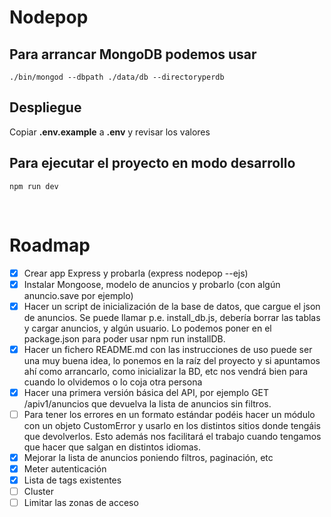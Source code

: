 # Nodepop

## Para arrancar MongoDB podemos usar

`./bin/mongod --dbpath ./data/db --directoryperdb`

## Despliegue

Copiar **.env.example** a **.env** y revisar los valores

## Para ejecutar el proyecto en modo desarrollo

```shell
npm run dev
```

&nbsp;

# Roadmap

* [x] Crear app Express y probarla (express nodepop --ejs)
* [x] Instalar Mongoose, modelo de anuncios y probarlo (con algún anuncio.save por
      ejemplo)
* [x] Hacer un script de inicialización de la base de datos, que cargue el json de anuncios.
      Se puede llamar p.e. install_db.js, debería borrar las tablas y cargar anuncios, y algún
      usuario. Lo podemos poner en el package.json para poder usar npm run installDB.
* [x] Hacer un fichero README.md con las instrucciones de uso puede ser una muy buena
      idea, lo ponemos en la raíz del proyecto y si apuntamos ahí como arrancarlo, como
      inicializar la BD, etc nos vendrá bien para cuando lo olvidemos o lo coja otra persona
* [x] Hacer una primera versión básica del API, por ejemplo GET /apiv1/anuncios que
      devuelva la lista de anuncios sin filtros.
* [ ] Para tener los errores en un formato estándar podéis hacer un módulo con un objeto
      CustomError y usarlo en los distintos sitios donde tengáis que devolverlos. Esto además nos facilitará el trabajo cuando tengamos que hacer que salgan en distintos idiomas.
* [x] Mejorar la lista de anuncios poniendo filtros, paginación, etc
* [x] Meter autenticación
* [x] Lista de tags existentes
* [ ] Cluster
* [ ] Limitar las zonas de acceso
